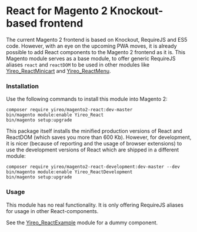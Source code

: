 # React for Magento 2 Knockout-based frontend
The current Magento 2 frontend is based on Knockout, RequireJS and ES5 code. However, with an eye on the upcoming PWA moves, it is already possible to add React components to the Magento 2 frontend as it is. This Magento module serves as a base module, to offer generic RequireJS aliases `react` and `reactDOM` to be used in other modules like  [Yireo_ReactMinicart](https://github.com/yireo-training/Yireo_ReactMinicart) and [Yireo_ReactMenu](https://github.com/yireo-training/Yireo_ReactMenu).

### Installation
Use the following commands to install this module into Magento 2:

    composer require yireo/magento2-react:dev-master
    bin/magento module:enable Yireo_React
    bin/magento setup:upgrade

This package itself installs the minified production versions of React and ReactDOM (which saves you more than 600 Kb). However, for development, it is nicer (because of reporting and the usage of browser extensions) to use the development versions of React which are shipped in a different module: 

    composer require yireo/magento2-react-development:dev-master --dev
    bin/magento module:enable Yireo_ReactDevelopment
    bin/magento setup:upgrade

### Usage
This module has no real functionality. It is only offering RequireJS aliases for usage in other React-components.

See the [Yireo_ReactExample](https://github.com/yireo-training/Yireo_ReactExample) module for a dummy component.